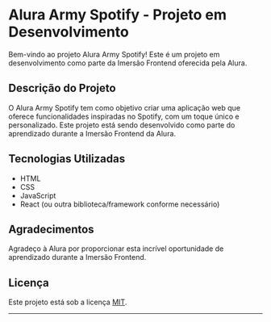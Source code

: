 # Alura Army Spotify - Projeto em Desenvolvimento

Bem-vindo ao projeto Alura Army Spotify! Este é um projeto em desenvolvimento como parte da Imersão Frontend oferecida pela Alura.

## Descrição do Projeto

O Alura Army Spotify tem como objetivo criar uma aplicação web que oferece funcionalidades inspiradas no Spotify, com um toque único e personalizado. Este projeto está sendo desenvolvido como parte do aprendizado durante a Imersão Frontend da Alura.

## Tecnologias Utilizadas

- HTML
- CSS
- JavaScript
- React (ou outra biblioteca/framework conforme necessário)

## Agradecimentos

Agradeço à Alura por proporcionar esta incrível oportunidade de aprendizado durante a Imersão Frontend.

## Licença

Este projeto está sob a licença [MIT](LICENSE).

---

